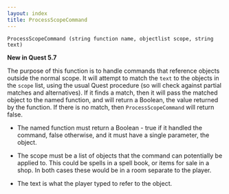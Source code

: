 ```yaml
---
layout: index
title: ProcessScopeCommand
---
```


    ProcessScopeCommand (string function name, objectlist scope, string text)

**New in Quest 5.7**    

The purpose of this function is to handle commands that reference objects outside the normal scope. It will attempt to match the `text` to the objects in the `scope` list, using the usual Quest procedure (so will check against partial matches and alternatives). If it finds a match, then it will pass the matched object to the named function, and will return a Boolean, the value returned by the function. If there is no match, then `ProcessScopeCommand` will return false.

-  The named function must return a Boolean - true if it handled the command, false otherwise, and it must have a single parameter, the object.

-  The scope must be a list of objects that the command can potentially be applied to. This could be spells in a spell book, or items for sale in a shop. In both cases these would be in a room separate to the player.

-  The text is what the player typed to refer to the object.